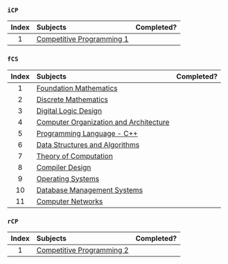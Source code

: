 ### `iCP`
| Index | Subjects | Completed? |
| :---: | :--- | :---: |
| 1 | [Competitive Programming 1](https://usaco.guide/) |  |

### `fCS`
| Index | Subjects | Completed? |
| :---: | :--- | :---: |
| 1 | [Foundation Mathematics](https://www.vitalsource.com/products/foundation-maths-anthony-croft-robert-davison-v9781292289731) |  |
| 2 | [Discrete Mathematics](https://www.vitalsource.com/products/mathematics-a-discrete-introduction-edward-a-scheinerman-v9781285402062) |  |
| 3 | [Digital Logic Design](https://www.vitalsource.com/products/digital-logic-design-holdsworth-brian-woods-v9780750645829) |  |
| 4 | [Computer Organization and Architecture](https://www.vitalsource.com/products/computer-organization-ghosh-v9789353164294) |  |
| 5 | [Programming Language - C++](https://www.vitalsource.com/products/introduction-to-c-george-s-tselikis-v9781000635744) |  |
| 6 | [Data Structures and Algorithms](https://india.oup.com/product/design-and-analysis-of-algorithms-9780198093695) |  |
| 7 | [Theory of Computation](https://www.vitalsource.com/products/introduction-to-the-theory-of-computation-michael-sipser-v9781285401065) |  |
| 8 | [Compiler Design](https://www.vitalsource.com/products/principles-of-compiler-design-v-raghavan-v9781259081408) |  |
| 9 | [Operating Systems](https://india.oup.com/product/principles-of-operating-systems-9780198082873) |  |
| 10 | [Database Management Systems](https://www.vitalsource.com/products/modern-database-management-jeff-hoffer-v9780134792279) |  |
| 11 | [Computer Networks](https://www.vitalsource.com/products/computer-networks-and-internets-douglas-e-comer-v9780133589139) |  |

### `rCP`
| Index | Subjects | Completed? |
| :---: | :--- | :---: |
| 1 | [Competitive Programming 2](https://cpbook.net/) |  |
